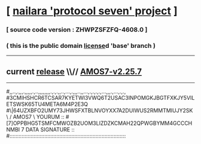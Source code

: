 
# [ [nailara 'protocol seven' project](http://nailara.network/) ]

### [ source code version : ZHWPZSFZFQ-4608.0 ]

### ( this is the public domain [license](../license)d 'base' branch )
---
## current [release](https://github.com/nailara-technologies/protocol-7/releases) \\\\// [AMOS7-v2.25.7](https://github.com/nailara-technologies/protocol-7/releases/tag/AMOS7-v2.25.7)
---

#,,..,.,,,.,,,,,.,..,,,,,,,,.,.,.,,..,...,.,,,..,,...,.,.,.,.,...,,,.,...,.,.,
#3CMIHSHCR6TCSAR7KYETWI3VWQ6T2USAC3INPOMGKJBGTFXKJY5VILETSWSK65TU4META6M4P2E3Q
#\\\|64UZXBFO2UMY73JHWSFXTBLNVOYXX7A2DUIWUS2RMMTMIUJY2SK \ / AMOS7 \ YOURUM ::
#\[7]OPPBHG5TSMFCMWOZB2UOM3LIZDZKCMAH22QPWGBYMM4GCCCHNMBI 7  DATA SIGNATURE ::
#:::::::::::::::::::::::::::::::::::::::::::::::::::::::::::::::::::::::::::::
